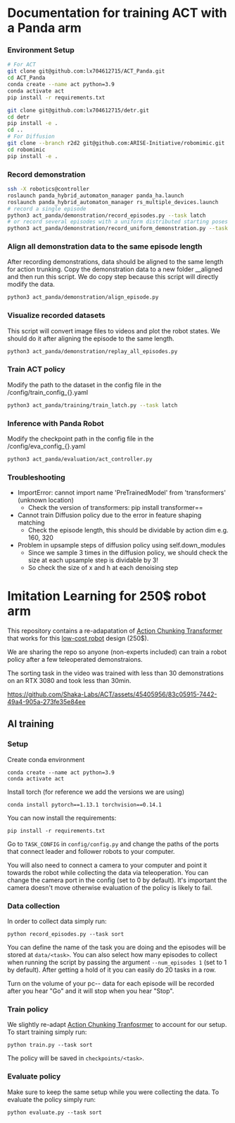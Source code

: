 # Documentation for training ACT with a Panda arm

### Environment Setup
```bash
# For ACT
git clone git@github.com:lx704612715/ACT_Panda.git
cd ACT_Panda
conda create --name act python=3.9
conda activate act
pip install -r requirements.txt

git clone git@github.com:lx704612715/detr.git
cd detr
pip install -e .
cd ..
# For Diffusion
git clone --branch r2d2 git@github.com:ARISE-Initiative/robomimic.git
cd robomimic
pip install -e .
```

### Record demonstration
```bash
ssh -X robotics@controller
roslaunch panda_hybrid_automaton_manager panda_ha.launch
roslaunch panda_hybrid_automaton_manager rs_multiple_devices.launch
# record a single episode
python3 act_panda/demonstration/record_episodes.py --task latch
# or record several episodes with a uniform distributed starting poses
python3 act_panda/demonstration/record_uniform_demonstration.py --task latch
```

### Align all demonstration data to the same episode length
After recording demonstrations, data should be aligned to the same length for action trunking. 
Copy the demonstration data to a new folder __aligned and then run this script. We do copy step because this script 
will directly modify the data. 
```bash
python3 act_panda/demonstration/align_episode.py 
```

### Visualize recorded datasets
This script will convert image files to videos and plot the robot states. We should do it after aligning the
episode to the same length. 
```bash
python3 act_panda/demonstration/replay_all_episodes.py 
```

### Train ACT policy
Modify the path to the dataset in the config file in the /config/train_config_{}.yaml
```bash
python3 act_panda/training/train_latch.py --task latch
```

### Inference with Panda Robot
Modify the checkpoint path in the config file in the /config/eva_config_{}.yaml
```bash
python3 act_panda/evaluation/act_controller.py
```

### Troubleshooting
* ImportError: cannot import name 'PreTrainedModel' from 'transformers' (unknown location)
  * Check the version of transformers: pip install transformer==
* Cannot train Diffusion policy due to the error in feature shaping matching
  * Check the episode length, this should be dividable by action dim e.g. 160, 320
* Problem in upsample steps of diffusion policy using self.down_modules
  * Since we sample 3 times in the diffusion policy, we should check the size at each upsample step is dividable by 3!
  * So check the size of x and h at each denoising step
 

# Imitation Learning for 250$ robot arm
This repository contains a re-adapatation of [Action Chunking Transformer](https://github.com/tonyzhaozh/act/tree/main) that works for this [low-cost robot](https://github.com/AlexanderKoch-Koch/low_cost_robot) design (250$). 

We are sharing the repo so anyone (non-experts included) can train a robot policy after a few teleoperated demonstraions.

The sorting task in the video was trained with less than 30 demonstrations on an RTX 3080 and took less than 30min.

https://github.com/Shaka-Labs/ACT/assets/45405956/83c05915-7442-49a4-905a-273fe35e84ee

## AI training
### Setup
Create conda environment
~~~
conda create --name act python=3.9
conda activate act
~~~

Install torch (for reference we add the versions we are using)
~~~
conda install pytorch==1.13.1 torchvision==0.14.1
~~~

You can now install the requirements:
~~~
pip install -r requirements.txt
~~~

Go to `TASK_CONFIG` in `config/config.py` and change the paths of the ports that connect leader and follower robots to your computer. 

You will also need to connect a camera to your computer and point it towards the robot while collecting the data via teleoperation. You can change the camera port in the config (set to 0 by default). It's important the camera doesn't move otherwise evaluation of the policy is likely to fail. 

### Data collection
In order to collect data simply run:
~~~
python record_episodes.py --task sort
~~~
You can define the name of the task you are doing and the episodes will be stored at `data/<task>`. You can also select how many episodes to collect when running the script by passing the argument `--num_episodes 1` (set to 1 by default). After getting a hold of it you can easily do 20 tasks in a row.

Turn on the volume of your pc-- data for each episode will be recorded after you hear "Go" and it will stop when you hear "Stop".

### Train policy
We slightly re-adapt [Action Chunking Tranfosrmer](https://github.com/tonyzhaozh/act/tree/main) to account for our setup. To start training simply run:
~~~
python train.py --task sort
~~~
The policy will be saved in `checkpoints/<task>`.

### Evaluate policy
Make sure to keep the same setup while you were collecting the data. To evaluate the policy simply run:
~~~
python evaluate.py --task sort
~~~
